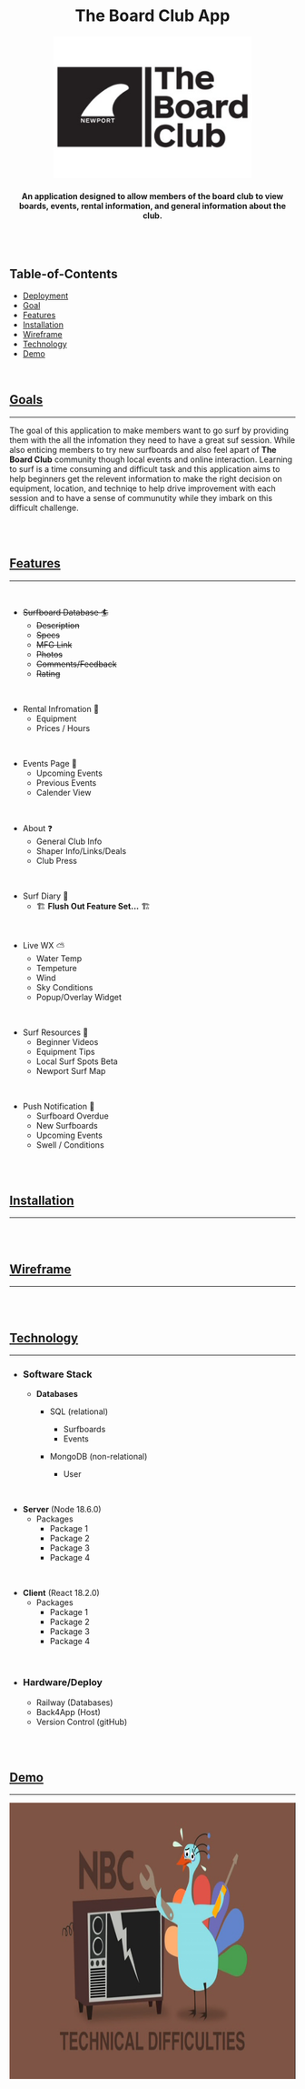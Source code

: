 <div align="center">
<h1>The Board Club App</h1>
 <p align="center">
  <img src="./Dev_Docs/Art/BOARD_CLUB_LOGO_1.jpg" width="350" height="250" alt="Demo 1")
</p>
<h4>An application designed to allow members of the board club to view boards, events, rental information, and general information about the club.</h4>
</div>

<br>
<br>

## Table-of-Contents

* [Deployment](#deployment)
* [Goal](#description)
* [Features](#features)
* [Installation](#installation)
* [Wireframe](#wireframe)
* [Technology](#technology)
* [Demo](#demo)



<br>

## [Goals](#table-of-contents)

---

The goal of this application to make members want to go surf by providing them with the all the infomation they need to have a great suf session. While also enticing members to try new surfboards and also feel apart of **The Board Club** community though local events and online interaction. Learning to surf is a time consuming and difficult task and this application aims to help beginners get the relevent information to make the right decision on equipment, location, and techniqe to help drive improvement with each session and to have a sense of communutity while they imbark on this difficult challenge.

<br>
<br>


## [Features](#table-of-contents)

---

<br>

* ~~Surfboard Database :surfer:~~
  * ~~Description~~
  * ~~Specs~~
  * ~~MFG Link~~
  * ~~Photos~~
  * ~~Comments/Feedback~~
  * ~~Rating~~

<br>

* Rental Infromation 🧾
  * Equipment
  * Prices / Hours

<br>

* Events Page :confetti_ball:
  * Upcoming Events
  * Previous Events
  * Calender View

<br>

* About :question:
  * General Club Info
  * Shaper Info/Links/Deals
  * Club Press

<br>

* Surf Diary :open_book:
  * :building_construction: **Flush Out Feature Set...**  :building_construction:

<br>

* Live WX :partly_sunny:
  * Water Temp
  * Tempeture
  * Wind
  * Sky Conditions
  * Popup/Overlay Widget

<br>

* Surf Resources :open_book:
  * Beginner Videos
  * Equipment Tips
  * Local Surf Spots Beta
  * Newport Surf Map


<br>

* Push Notification :loudspeaker:
  * Surfboard Overdue
  * New Surfboards
  * Upcoming Events
  * Swell / Conditions
 
<br>
<br>


## [Installation](#table-of-contents)

---

<br>
<br>

## [Wireframe](#table-of-contents)

---

<br>
<br>



## [Technology](#table-of-contents)

---

* <h3> Software Stack </h3>

  * **Databases**
    * SQL (relational)
      * Surfboards
      * Events

    * MongoDB (non-relational)
      * User

<br>

  * **Server** (Node 18.6.0)
    * Packages
      * Package 1
      * Package 2
      * Package 3
      * Package 4
<br>

  * **Client** (React 18.2.0)
    * Packages
      * Package 1
      * Package 2
      * Package 3
      * Package 4

<br>

* <h3> Hardware/Deploy </h3>

  * Railway (Databases)
  * Back4App (Host)
  * Version Control (gitHub)

<br>
<br>



## [Demo](#table-of-contents)

---

 <p align="center">
  <img src="./Dev_Docs/Art/Technical_Difficulties.png" width="774" height="486" alt="Demo 1")
</p>

<br>
<br>

